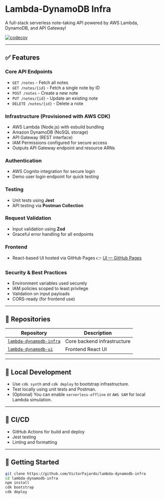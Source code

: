 # Lambda-DynamoDB Infra

A full-stack serverless note-taking API powered by AWS Lambda, DynamoDB, and API Gateway!

[![codecov](https://codecov.io/github/VictorFajardo/lambda-dynamodb-infra/graph/badge.svg?token=RWL3X3IAMM)](https://codecov.io/github/VictorFajardo/lambda-dynamodb-infra)

---

## ✅ Features

### Core API Endpoints

- `GET /notes` - Fetch all notes
- `GET /notes/{id}` - Fetch a single note by ID
- `POST /notes` - Create a new note
- `PUT /notes/{id}` - Update an existing note
- `DELETE /notes/{id}` - Delete a note

### Infrastructure (Provisioned with AWS CDK)

- AWS Lambda (Node.js) with esbuild bundling
- Amazon DynamoDB (NoSQL storage)
- API Gateway (REST interface)
- IAM Permissions configured for secure access
- Outputs API Gateway endpoint and resource ARNs

### Authentication

- AWS Cognito integration for secure login
- Demo user login endpoint for quick testing

### Testing

- Unit tests using **Jest**
- API testing via **Postman Collection**

### Request Validation

- Input validation using **Zod**
- Graceful error handling for all endpoints

### Frontend

- React-based UI hosted via GitHub Pages
  👉 [UI — GitHub Pages](https://VictorFajardo.github.io/lambda-dynamodb-ui)

### Security & Best Practices

- Environment variables used securely
- IAM policies scoped to least privilege
- Validation on input payloads
- CORS-ready (for frontend use)

---

## 📁 Repositories

| Repository                                                                        | Description                 |
| --------------------------------------------------------------------------------- | --------------------------- |
| [`lambda-dynamodb-infra`](https://github.com/VictorFajardo/lambda-dynamodb-infra) | Core backend infrastructure |
| [`lambda-dynamodb-ui`](https://github.com/VictorFajardo/lambda-dynamodb-ui)       | Frontend React UI           |

---

## 🧪 Local Development

- Use `cdk synth` and `cdk deploy` to bootstrap infrastructure.
- Test locally using unit tests and Postman.
- (Optional) You can enable `serverless-offline` or `AWS SAM` for local Lambda simulation.

---

## 🚀 CI/CD

- GitHub Actions for build and deploy
- Jest testing
- Linting and formatting

---

## 🏁 Getting Started

```bash
git clone https://github.com/VictorFajardo/lambda-dynamodb-infra
cd lambda-dynamodb-infra
npm install
cdk bootstrap
cdk deploy
```
